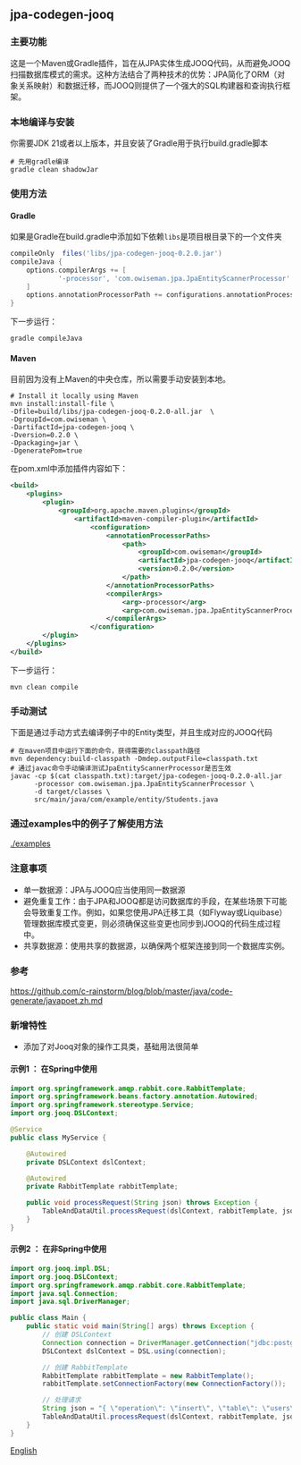 ## jpa-codegen-jooq 

### 主要功能
这是一个Maven或Gradle插件，旨在从JPA实体生成JOOQ代码，从而避免JOOQ扫描数据库模式的需求。这种方法结合了两种技术的优势：JPA简化了ORM（对象关系映射）和数据迁移，而JOOQ则提供了一个强大的SQL构建器和查询执行框架。

### 本地编译与安装
你需要JDK 21或者以上版本，并且安装了Gradle用于执行build.gradle脚本
```shell
# 先用gradle编译
gradle clean shadowJar
```

### 使用方法
#### Gradle
如果是Gradle在build.gradle中添加如下依赖``libs``是项目根目录下的一个文件夹
```gradle
compileOnly  files('libs/jpa-codegen-jooq-0.2.0.jar')
compileJava {
	options.compilerArgs += [
			'-processor', 'com.owiseman.jpa.JpaEntityScannerProcessor'
	]
	options.annotationProcessorPath += configurations.annotationProcessor
}
```
下一步运行：
```shell
gradle compileJava
```

#### Maven
目前因为没有上Maven的中央仓库，所以需要手动安装到本地。
```shell
# Install it locally using Maven
mvn install:install-file \
-Dfile=build/libs/jpa-codegen-jooq-0.2.0-all.jar  \
-DgroupId=com.owiseman \
-DartifactId=jpa-codegen-jooq \
-Dversion=0.2.0 \
-Dpackaging=jar \
-DgeneratePom=true
```
在pom.xml中添加插件内容如下：
```pom.xml
<build>
    <plugins>
        <plugin>
            <groupId>org.apache.maven.plugins</groupId>
                <artifactId>maven-compiler-plugin</artifactId>
                    <configuration>
                        <annotationProcessorPaths>
                            <path>
                                <groupId>com.owiseman</groupId>
                                <artifactId>jpa-codegen-jooq</artifactId>
                                <version>0.2.0</version>
                            </path>
                        </annotationProcessorPaths>
                        <compilerArgs>
                            <arg>-processor</arg>
                            <arg>com.owiseman.jpa.JpaEntityScannerProcessor</arg>
                        </compilerArgs>
                    </configuration>
        </plugin>
    </plugins>
</build>
```
下一步运行：
```shell
mvn clean compile
```
### 手动测试
下面是通过手动方式去编译例子中的Entity类型，并且生成对应的JOOQ代码
```shell
# 在maven项目中运行下面的命令，获得需要的classpath路径
mvn dependency:build-classpath -Dmdep.outputFile=classpath.txt
# 通过javac命令手动编译测试JpaEntityScannerProcessor是否生效
javac -cp $(cat classpath.txt):target/jpa-codegen-jooq-0.2.0-all.jar
      -processor com.owiseman.jpa.JpaEntityScannerProcessor \
      -d target/classes \
      src/main/java/com/example/entity/Students.java
```

### 通过examples中的例子了解使用方法
[./examples](./examples)

### 注意事项
* 单一数据源：JPA与JOOQ应当使用同一数据源
* 避免重复工作：由于JPA和JOOQ都是访问数据库的手段，在某些场景下可能会导致重复工作。例如，如果您使用JPA迁移工具（如Flyway或Liquibase）管理数据库模式变更，则必须确保这些变更也同步到JOOQ的代码生成过程中。
* 共享数据源：使用共享的数据源，以确保两个框架连接到同一个数据库实例。


### 参考
https://github.com/c-rainstorm/blog/blob/master/java/code-generate/javapoet.zh.md

### 新增特性
* 添加了对Jooq对象的操作工具类，基础用法很简单
#### 示例1 ： 在Spring中使用
```java
import org.springframework.amqp.rabbit.core.RabbitTemplate;
import org.springframework.beans.factory.annotation.Autowired;
import org.springframework.stereotype.Service;
import org.jooq.DSLContext;

@Service
public class MyService {

    @Autowired
    private DSLContext dslContext;

    @Autowired
    private RabbitTemplate rabbitTemplate;

    public void processRequest(String json) throws Exception {
        TableAndDataUtil.processRequest(dslContext, rabbitTemplate, json);
    }
}
```

#### 示例2 ： 在非Spring中使用
```java
import org.jooq.impl.DSL;
import org.jooq.DSLContext;
import org.springframework.amqp.rabbit.core.RabbitTemplate;
import java.sql.Connection;
import java.sql.DriverManager;

public class Main {
    public static void main(String[] args) throws Exception {
        // 创建 DSLContext
        Connection connection = DriverManager.getConnection("jdbc:postgresql://localhost:5432/main_db", "user", "password");
        DSLContext dslContext = DSL.using(connection);

        // 创建 RabbitTemplate
        RabbitTemplate rabbitTemplate = new RabbitTemplate();
        rabbitTemplate.setConnectionFactory(new ConnectionFactory());

        // 处理请求
        String json = "{ \"operation\": \"insert\", \"table\": \"users\", \"data\": { \"id\": 1, \"name\": \"John Doe\", \"email\": \"john.doe@example.com\" } }";
        TableAndDataUtil.processRequest(dslContext, rabbitTemplate, json);
    }
}
```

[English](readme.md)